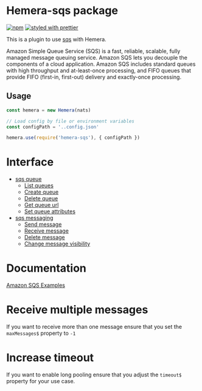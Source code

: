 # Hemera-sqs package

[![npm](https://img.shields.io/npm/v/hemera-sqs.svg?maxAge=3600)](https://www.npmjs.com/package/hemera-sqs)
[![styled with prettier](https://img.shields.io/badge/styled_with-prettier-ff69b4.svg)](#badge)

This is a plugin to use [sqs](https://aws.amazon.com/sqs/) with Hemera.

Amazon Simple Queue Service (SQS) is a fast, reliable, scalable, fully managed message queuing service. Amazon SQS lets you decouple the components of a cloud application. Amazon SQS includes standard queues with high throughput and at-least-once processing, and FIFO queues that provide FIFO (first-in, first-out) delivery and exactly-once processing.

## Usage

```js
const hemera = new Hemera(nats)

// Load config by file or environment variables
const configPath = '..config.json'

hemera.use(require('hemera-sqs'), { configPath })
```

# Interface

* [sqs queue](#sqs-queue)
  * [List queues](#listQueue)
  * [Create queue](#createQueue)
  * [Delete queue](#deleteQueue)
  * [Get queue url](#getQueueUrl)
  * [Set queue attributes](#setQueueAttributes)
* [sqs messaging](#sqs-messaging)
  * [Send message](#sendMessage)
  * [Receive message](#receiveMessage)
  * [Delete message](#deleteMessage)
  * [Change message visibility](#changeMessageVisibility)

# Documentation

[Amazon SQS Examples](http://docs.aws.amazon.com/sdk-for-javascript/v2/developer-guide/sqs-examples.html)

# Receive multiple messages

If you want to receive more than one message ensure that you set the `maxMessages$` property to `-1`

# Increase timeout

If you want to enable long pooling ensure that you adjust the `timeout$` property for your use case.
